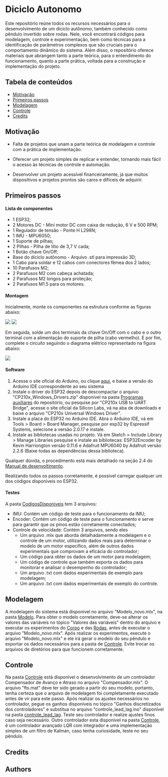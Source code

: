 # Diciclo Autonomo

Este repositório reúne todos os recursos necessários para o desenvolvimento de um diciclo autônomo, também conhecido como pêndulo invertido sobre rodas. Nele, você encontrará códigos para modelagem, controle e experimentação, bem como técnicas para a identificação de parâmetros complexos que são cruciais para o comportamento dinâmico do sistema. Além disso, o repositório oferece materiais que abrangem tanto a parte teórica, para o entendimento do funcionamento, quanto a parte prática, voltada para a construção e implementação do projeto.


## Tabela de conteúdos
- [Motivação](#motivação)
- [Primeiros passos](#primeiros-passos)
- [Modelagem](#modelagem)
- [Controle](#controle)
- [Credits](#credits)

## Motivação
- Falta de projetos que unam a parte teórica de modelagem e controle com a prática de implementação.

- Oferecer um projeto simples de replicar e entender, tornando mais fácil o acesso às técnicas de controle e automação.

- Desenvolver um projeto acessível financeiramente, já que muitos dispositivos e projetos prontos são caros e difíceis de adquirir.

## Primeiros passos

#### Lista de componentes
* 1 ESP32;
* 2 Motores DC - Mini motor DC com caixa de redução, 6 V e 500 RPM;
* 1 Regulador de tensão - Ponte H L298N;
* 1 IMU - MPU6050;
* 1 Suporte de pilhas;
* 2 Pilhas - Pilha de lítio de 3,7 V cada;
* 1 Botão chave On/Off;
* Base do díciclo autônomo - Arquivo .stl para impressão 3D;
* 1 Cabo para soldar e 12 cabos com conectores fêmea dos 2 lados;
* 10 Parafusos M2;
* 2 Parafusos M2 com cabeça achatada;
* 2 Parafusos M2 longos para proteção;
* 2 Parafusos M1.5 para os motores.

#### Montagem

Inicialmente, monte os componentes na estrutura conforme as figuras abaixo:

![](./assets/Front_clean.png)
![](./assets/Back_clean.png)

Em seguida, solde um dos terminais da chave On/Off com o cabo e o outro terminal com a alimentação do suporte de pilha (cabo vermelho).
E por fim, complete o circuito seguindo o diagrama elétrico  representado na figura abaixo:

![](./assets/Diagrama_eletrico.png)


#### Software 

1. Acesse o site oficial do Arduino, ou clique [aqui](https://www.arduino.cc/en/software), e baixe a versão do Arduino IDE correspondente ao seu sistema 
2. Instale o driver do ESP32 depois de descompactar o arquivo "CP210x_Windows_Drivers.zip" disponível na pasta [Programas auxiliares](https://github.com/JessicaLuana1377/diciclo_autonomo/tree/main/Progamas%20auxiliares) do repositório, ou pesquise por "CP210x USB to UART Bridge", acesse o site oficial da Silicon Labs, vá na aba de downloads e baixe o arquivo "CP210x Universal Windows Driver". 
3. Instale a placa do ESP32 no Arduino IDE. Abra o Arduino IDE, vá em Tools > Board > Board Manager, pesquise por esp32 by Espressif Systems, selecione a versão 2.0.17 e instale.
4. Instale as bibliotecas usadas no projeto. Vá em Sketch > Include Library > Manage Libraries pesquise e instale as bibliotecas: ESP32Encoder by Kevin Harriongton versão 0.11.6 e Adafruit MPU6040 by Adafruit versão 2.2.6 (Baixe todas as dependências dessa biblioteca).

Qualquer dúvida, o procedimento está mais detalhado na seção 2.4 do [Manual de desenvoltimento](https://github.com/JessicaLuana1377/diciclo_autonomo/blob/main/Manual%20de%20desenvolvimento.pdf).

Realizando todos os passos corretamente, é possivel carregar qualquer um dos códigos disponíveis no ESP32.

#### Testes
  A pasta [CodigosDisponiveis](https://github.com/JessicaLuana1377/diciclo_autonomo/tree/main/CodigosDisponiveis) tem 3 arquivos:
  - IMU: Contém um código de teste para o funcionamento da IMU;
  - Encoder: Contém um código de teste para o funcionamento e serve para garantir que os pinos estão corretamente conectados;
  - Controle de velocidade: Contém 3 arquivos, sendo eles
      - Um arquivo .mlx que aborda detalhadamente a modelagem e o controle de um motor, utilizando dados reais para determinar o modelo de um motor específico, além de outros dados experimentais que comprovam a eficácia do controlador;
      - Um código para obter os dados de um motor para modelagem;
      - Um código de controle que também exporta os dados para monitorar e analisar o desempenho do controlador;
      - Um arquivo .txt com dados experimentais de exemplo para modelagem;
      - Um arquivo .txt com dados experimentais de exemplo do controle.

## Modelagem
A modelagem do sistema está disponível no arquivo "Modelo_novo.mlx", na pasta [Modelo](https://github.com/JessicaLuana1377/diciclo_autonomo/tree/main/Modelo). Para obter o modelo corretamente, deve-se alterar os valores das variáveis no tópico "Valores das variáveis" dentro do arquivo e executar os experimentos do [Corpo](https://github.com/JessicaLuana1377/diciclo_autonomo/tree/main/Modelo/Corpo) e das [Rodas](https://github.com/JessicaLuana1377/diciclo_autonomo/tree/main/Modelo/Rodas), antes de executar o arquivo "Modelo_novo.mlx". Após realizar os experimentos, execute o arquivo "Modelo_novo.mlx" e ele irá gerar o modelo do seu pêndulo e exportar os dados necessários para a pasta de [Controle](https://github.com/JessicaLuana1377/diciclo_autonomo/tree/main/Controle). Evite trocar os arquivos de diretórios para que funcionem corretamente.

## Controle
Na pasta [Controle](https://github.com/JessicaLuana1377/diciclo_autonomo/tree/main/Controle) está disponível o desenvolvimento de um controlador Compensador de Avanço e Atraso no arquivo "Compensador.mlx". O arquivo "fts.mat" deve ter sido gerado a partir do seu modelo, portanto, tenha certeza que o arquivo de modelagem foi completamente executado antes de vir para este passo. Após realizar os ajustes necessários no controlador, pegue os ganhos disponíveis no tópico "Ganhos discretizados dos controladores" e substitua no arquivo "controle_lead_lag.ino" disponível na pasta [controle_lead_lag](https://github.com/JessicaLuana1377/diciclo_autonomo/tree/main/Controle/controle_lead_lag). Teste seu controlador e realize ajustes finos caso seja necessário.
Outro controlador esta disponível na pasta [Controle](https://github.com/JessicaLuana1377/diciclo_autonomo/tree/main/Controle), é um controlador avançado LQR com integrador e uma implementação simples de um filtro de Kalman, caso tenha curiosidade, teste no seu pêndulo.

## Credits


## Authors

